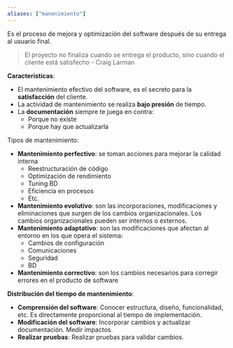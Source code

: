 ```yaml
---
aliases: ["manenimiento"]
---
```

Es el proceso de mejora y optimización del software después de su entrega al usuario final.
> El proyecto no finaliza cuando se entrega el producto, sino cuando el cliente está satisfecho - Craig Larman

**Características**:
- El mantenimiento efectivo del software, es el secreto para la **satisfacción** del cliente.
- La actividad de mantenimiento se realiza **bajo presión** de tiempo.
- La **documentación** siempre te juega en contra:
	- Porque no existe
	- Porque hay que actualizarla

Tipos de mantenimiento:
- **Mantenimiento perfectivo**: se toman acciones para mejorar la calidad interna
	- Reestructuración de código
	- Optimización de rendimiento
	- Tuning BD
	- Eficiencia en procesos
	- Etc.
- **Mantenimiento evolutivo**: son las incorporaciones, modificaciones y eliminaciones que surgen de los cambios organizacionales. Los cambios organizacionales pueden  ser internos o externos.
- **Mantenimiento adaptativo**: son las modificaciones que afectan al entorno en los que opera el sistema:
	- Cambios de configuración
	- Comunicaciones
	- Seguridad
	- BD
- **Mantenimiento correctivo**: son los cambios necesarios para corregir errores en el producto de software

**Distribución del tiempo de mantenimiento**:
- **Comprensión del software**: Conocer estructura, diseño, funcionalidad, etc. Es directamente proporcional al tiempo de implementación.
- **Modificación del software**: Incorporar cambios y actualizar documentación. Medir impactos.
- **Realizar pruebas**: Realizar pruebas para validar cambios.